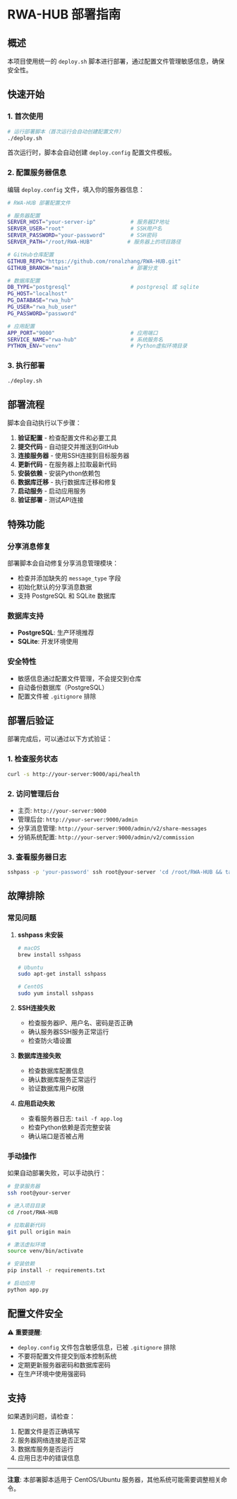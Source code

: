 # RWA-HUB 部署指南

## 概述

本项目使用统一的 `deploy.sh` 脚本进行部署，通过配置文件管理敏感信息，确保安全性。

## 快速开始

### 1. 首次使用

```bash
# 运行部署脚本（首次运行会自动创建配置文件）
./deploy.sh
```

首次运行时，脚本会自动创建 `deploy.config` 配置文件模板。

### 2. 配置服务器信息

编辑 `deploy.config` 文件，填入你的服务器信息：

```bash
# RWA-HUB 部署配置文件

# 服务器配置
SERVER_HOST="your-server-ip"           # 服务器IP地址
SERVER_USER="root"                     # SSH用户名
SERVER_PASSWORD="your-password"        # SSH密码
SERVER_PATH="/root/RWA-HUB"           # 服务器上的项目路径

# GitHub仓库配置
GITHUB_REPO="https://github.com/ronalzhang/RWA-HUB.git"
GITHUB_BRANCH="main"                   # 部署分支

# 数据库配置
DB_TYPE="postgresql"                   # postgresql 或 sqlite
PG_HOST="localhost"
PG_DATABASE="rwa_hub"
PG_USER="rwa_hub_user"
PG_PASSWORD="password"

# 应用配置
APP_PORT="9000"                        # 应用端口
SERVICE_NAME="rwa-hub"                 # 系统服务名
PYTHON_ENV="venv"                      # Python虚拟环境目录
```

### 3. 执行部署

```bash
./deploy.sh
```

## 部署流程

脚本会自动执行以下步骤：

1. **验证配置** - 检查配置文件和必要工具
2. **提交代码** - 自动提交并推送到GitHub
3. **连接服务器** - 使用SSH连接到目标服务器
4. **更新代码** - 在服务器上拉取最新代码
5. **安装依赖** - 安装Python依赖包
6. **数据库迁移** - 执行数据库迁移和修复
7. **启动服务** - 启动应用服务
8. **验证部署** - 测试API连接

## 特殊功能

### 分享消息修复

部署脚本会自动修复分享消息管理模块：

- 检查并添加缺失的 `message_type` 字段
- 初始化默认的分享消息数据
- 支持 PostgreSQL 和 SQLite 数据库

### 数据库支持

- **PostgreSQL**: 生产环境推荐
- **SQLite**: 开发环境使用

### 安全特性

- 敏感信息通过配置文件管理，不会提交到仓库
- 自动备份数据库（PostgreSQL）
- 配置文件被 `.gitignore` 排除

## 部署后验证

部署完成后，可以通过以下方式验证：

### 1. 检查服务状态

```bash
curl -s http://your-server:9000/api/health
```

### 2. 访问管理后台

- 主页: `http://your-server:9000`
- 管理后台: `http://your-server:9000/admin`
- 分享消息管理: `http://your-server:9000/admin/v2/share-messages`
- 分销系统配置: `http://your-server:9000/admin/v2/commission`

### 3. 查看服务器日志

```bash
sshpass -p 'your-password' ssh root@your-server 'cd /root/RWA-HUB && tail -f app.log'
```

## 故障排除

### 常见问题

1. **sshpass 未安装**
   ```bash
   # macOS
   brew install sshpass
   
   # Ubuntu
   sudo apt-get install sshpass
   
   # CentOS
   sudo yum install sshpass
   ```

2. **SSH连接失败**
   - 检查服务器IP、用户名、密码是否正确
   - 确认服务器SSH服务正常运行
   - 检查防火墙设置

3. **数据库连接失败**
   - 检查数据库配置信息
   - 确认数据库服务正常运行
   - 验证数据库用户权限

4. **应用启动失败**
   - 查看服务器日志: `tail -f app.log`
   - 检查Python依赖是否完整安装
   - 确认端口是否被占用

### 手动操作

如果自动部署失败，可以手动执行：

```bash
# 登录服务器
ssh root@your-server

# 进入项目目录
cd /root/RWA-HUB

# 拉取最新代码
git pull origin main

# 激活虚拟环境
source venv/bin/activate

# 安装依赖
pip install -r requirements.txt

# 启动应用
python app.py
```

## 配置文件安全

⚠️ **重要提醒**:

- `deploy.config` 文件包含敏感信息，已被 `.gitignore` 排除
- 不要将配置文件提交到版本控制系统
- 定期更新服务器密码和数据库密码
- 在生产环境中使用强密码

## 支持

如果遇到问题，请检查：

1. 配置文件是否正确填写
2. 服务器网络连接是否正常
3. 数据库服务是否运行
4. 应用日志中的错误信息

---

**注意**: 本部署脚本适用于 CentOS/Ubuntu 服务器，其他系统可能需要调整相关命令。